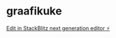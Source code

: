 # graafikuke

[Edit in StackBlitz next generation editor ⚡️](https://stackblitz.com/~/github.com/kvartiil/graafikuke)